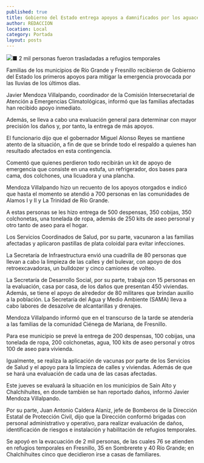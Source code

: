 ```yaml
---
published: true
title: Gobierno del Estado entrega apoyos a damnificados por los aguaceros
author: REDACCION
location: Local
category: Portada
layout: posts
---
```


![](http://i.imgur.com/yUJqWQ6m.jpg)■ 2 mil personas fueron trasladadas a refugios temporales

Familias de los municipios de Río Grande y Fresnillo recibieron de Gobierno del Estado los primeros apoyos para mitigar la emergencia provocada por las lluvias de los últimos días.

Javier Mendoza Villalpando, coordinador de la Comisión Intersecretarial de Atención a Emergencias Climatológicas, informó que las familias afectadas han recibido apoyo inmediato.

Además, se lleva a cabo una evaluación general para determinar con mayor precisión los daños y, por tanto, la entrega de más apoyos.

El funcionario dijo que el gobernador Miguel Alonso Reyes se mantiene atento de la situación, a fin de que se brinde todo el respaldo a quienes han resultado afectados en esta contingencia.

Comentó que quienes perdieron todo recibirán un kit de apoyo de emergencia que consiste en una estufa, un refrigerador, dos bases para cama, dos colchones, una licuadora y una plancha.

Mendoza Villalpando hizo un recuento de los apoyos otorgados e indicó que hasta el momento se atendió a 700 personas en las comunidades de Alamos I y II y La Trinidad de Río Grande.

A estas personas se les hizo entrega de 500 despensas, 350 cobijas, 350 colchonetas, una tonelada de ropa, además de 250 kits de aseo personal y otro tanto de aseo para el hogar.

Los Servicios Coordinados de Salud, por su parte, vacunaron a las familias afectadas y aplicaron pastillas de plata coloidal para evitar infecciones.

La Secretaría de Infraestructura envió una cuadrilla de 80 personas que llevan a cabo la limpieza de las calles y del bulevar, con apoyo de dos retroexcavadoras, un bulldozer y cinco camiones de volteo.

La Secretaría de Desarrollo Social, por su parte, trabaja con 15 personas en la evaluación, casa por casa, de los daños que presentan 450 viviendas. Además, se tiene el apoyo de alrededor de 80 militares que brindan auxilio a la población.
La Secretaría del Agua y Medio Ambiente (SAMA) lleva a cabo labores de desazolve de alcantarillas y drenajes.

Mendoza Villalpando informó que en el transcurso de la tarde se atendería a las familias de la comunidad Ciénega de Mariana, de Fresnillo.

Para ese municipio se prevé la entrega de 200 despensas, 100 cobijas, una tonelada de ropa, 200 colchonetas, agua, 100 kits de aseo personal y otros 100 de aseo para vivienda.

Igualmente, se realiza la aplicación de vacunas por parte de los Servicios de Salud y el apoyo para la limpieza de calles y viviendas. Además de que se hará una evaluación de cada una de las casas afectadas.

Este jueves se evaluará la situación en los municipios de Saín Alto y Chalchihuites, en donde también se han reportado daños, informó Javier Mendoza Villalpando.

Por su parte, Juan Antonio Caldera Alaniz, jefe de Bomberos de la Dirección Estatal de Protección Civil, dijo que la Dirección conformó brigadas con personal administrativo y operativo, para realizar evaluación de daños, identificación de riesgos e instalación y habilitación de refugios temporales.

Se apoyó en la evacuación de 2 mil personas, de las cuales 76 se atienden en refugios temporales en Fresnillo, 35 en Sombrerete y 40 Río Grande; en Chalchihuites cinco que decidieron irse a casas de familiares.
